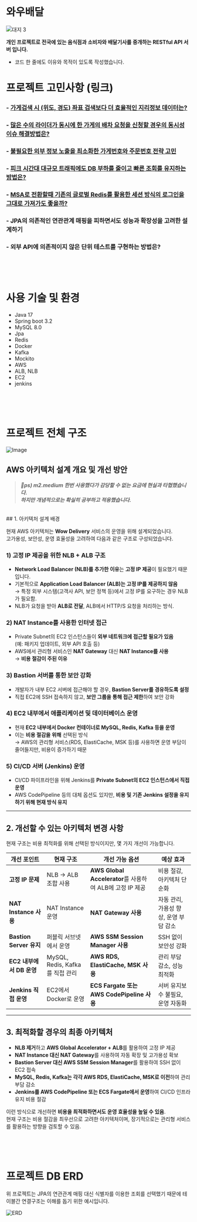 # 와우배달
![대지 3](https://github.com/user-attachments/assets/43ee19c7-c677-4e55-a7bf-5a49d0f96f85)  
   
**개인 프로젝트로 전국에 있는 음식점과 소비자와 배달기사를 중개하는 RESTful API 서버 입니다.**
- 코드 한 줄에도 이유와 목적이 있도록 작성했습니다.

# 프로젝트 고민사항 (링크)
### - [가게검색 시 (위도, 경도) 좌표 검색보다 더 효율적인 지리정보 데이터는?](https://destiny-nylon-d49.notion.site/10ac20cd297280d2ac77cd65e79ab7ec?pvs=4)
### - [많은 수의 라이더가 동시에 한 가게의 배차 요청을 신청할 경우의 동시성 이슈 해결방법은?](https://destiny-nylon-d49.notion.site/181c20cd2972808aa946ea2221f4fcb4?pvs=4)
### - [불필요한 외부 정보 노출을 최소화한 가게번호와 주문번호 전략 고민](https://destiny-nylon-d49.notion.site/120c20cd297280eb87ead81d9ec1d6d6?pvs=4)
### - [피크 시간대 대규모 트래픽에도 DB 부하를 줄이고 빠른 조회를 유지하는 방법은?](https://destiny-nylon-d49.notion.site/DB-184c20cd29728036b4dacd5c871aede1?pvs=4)
### - [MSA로 전환할때 기존의 글로벌 Redis를 활용한 세션 방식의 로그인을 그대로 가져가도 좋을까?](https://destiny-nylon-d49.notion.site/MSA-Redis-110c20cd297280629519f18ea906d84e?pvs=4)
### - JPA의 의존적인 연관관계 매핑을 피하면서도 성능과 확장성을 고려한 설계하기
### - 외부 API에 의존적이지 않은 단위 테스트를 구현하는 방법은?
<br/>
<br/>
<br/>

# 사용 기술 및 환경
- Java 17
- Spring boot 3.2
- MySQL 8.0
- Jpa
- Redis
- Docker
- Kafka
- Mockito
- AWS
- ALB, NLB
- EC2
- jenkins
  
<br/>
<br/>
<br/>
  
# 프로젝트 전체 구조

![Image](https://github.com/user-attachments/assets/546cccc6-5ff9-41ea-b0d0-ecf91bb3efb1)

## AWS 아키텍처 설계 개요 및 개선 방안

>***🚀ps) m2.medium 한번 사용했다가 감당할 수 없는 요금에 현실과 타협했습니다.  
하지만 개념적으로는 확실히 공부하고 적용했습니다.***
<br/>
## 1. 아키텍처 설계 배경

현재 AWS 아키텍처는 **Wow Delivery** 서비스의 운영을 위해 설계되었습니다.  
고가용성, 보안성, 운영 효율성을 고려하여 다음과 같은 구조로 구성되었습니다.

### 1) 고정 IP 제공을 위한 NLB + ALB 구조
- **Network Load Balancer (NLB)를 추가한 이유**는 **고정 IP 제공**이 필요했기 때문입니다.
- 기본적으로 **Application Load Balancer (ALB)는 고정 IP를 제공하지 않음**  
  → 특정 외부 시스템(고객사 API, 보안 정책 등)에서 고정 IP를 요구하는 경우 NLB가 필요함.
- NLB가 요청을 받아 **ALB로 전달**, ALB에서 HTTP/S 요청을 처리하는 방식.

### 2) NAT Instance를 사용한 인터넷 접근
- Private Subnet의 EC2 인스턴스들이 **외부 네트워크에 접근할 필요가 있음**  
  (예: 패키지 업데이트, 외부 API 호출 등)
- AWS에서 관리형 서비스인 **NAT Gateway** 대신 **NAT Instance를 사용**  
  → **비용 절감이 주된 이유**

### 3) Bastion 서버를 통한 보안 강화
- 개발자가 내부 EC2 서버에 접근해야 할 경우, **Bastion Server를 경유하도록 설정**
- 직접 EC2에 SSH 접속하지 않고, **보안 그룹을 통해 접근 제한**하여 보안 강화

### 4) EC2 내부에서 애플리케이션 및 데이터베이스 운영
- 현재 **EC2 내부에서 Docker 컨테이너로 MySQL, Redis, Kafka 등을 운영**
- 이는 **비용 절감을 위해** 선택된 방식  
  → AWS의 관리형 서비스(RDS, ElastiCache, MSK 등)를 사용하면 운영 부담이 줄어들지만, 비용이 증가하기 때문

### 5) CI/CD 서버 (Jenkins) 운영
- CI/CD 파이프라인을 위해 Jenkins를 **Private Subnet의 EC2 인스턴스에서 직접 운영**
- AWS CodePipeline 등의 대체 옵션도 있지만, **비용 및 기존 Jenkins 설정을 유지하기 위해 현재 방식 유지**

---

## 2. 개선할 수 있는 아키텍처 변경 사항
현재 구조는 비용 최적화를 위해 선택된 방식이지만, 몇 가지 개선이 가능합니다.

| 개선 포인트 | 현재 구조 | 개선 가능 옵션 | 예상 효과 |
|------------|---------|-------------|---------|
| **고정 IP 문제** | NLB → ALB 조합 사용 | **AWS Global Accelerator**를 사용하여 ALB에 고정 IP 제공 | 비용 절감, 아키텍처 단순화 |
| **NAT Instance 사용** | NAT Instance 운영 | **NAT Gateway 사용** | 자동 관리, 가용성 향상, 운영 부담 감소 |
| **Bastion Server 유지** | 퍼블릭 서브넷에서 운영 | **AWS SSM Session Manager 사용** | SSH 없이 보안성 강화 |
| **EC2 내부에서 DB 운영** | MySQL, Redis, Kafka를 직접 관리 | **AWS RDS, ElastiCache, MSK 사용** | 관리 부담 감소, 성능 최적화 |
| **Jenkins 직접 운영** | EC2에서 Docker로 운영 | **ECS Fargate 또는 AWS CodePipeline 사용** | 서버 유지보수 불필요, 운영 자동화 |

---

## 3. 최적화할 경우의 최종 아키텍처
- **NLB 제거**하고 **AWS Global Accelerator + ALB**를 활용하여 고정 IP 제공
- **NAT Instance 대신 NAT Gateway**를 사용하여 자동 확장 및 고가용성 확보
- **Bastion Server 대신 AWS SSM Session Manager**를 활용하여 SSH 없이 EC2 접속
- **MySQL, Redis, Kafka는 각각 AWS RDS, ElastiCache, MSK로 이전**하여 관리 부담 감소
- **Jenkins를 AWS CodePipeline 또는 ECS Fargate에서 운영**하여 CI/CD 인프라 유지 비용 절감

이런 방식으로 개선하면 **비용을 최적화하면서도 운영 효율성을 높일 수 있음**.  
현재 구조는 비용 절감을 최우선으로 고려한 아키텍처이며, 장기적으로는 관리형 서비스를 활용하는 방향을 검토할 수 있음.
  
<br/>
<br/>
<br/>
  
# 프로젝트 DB ERD
위 프로젝트는 JPA의 연관관계 매핑 대신 식별자를 이용한 조회를 선택했기 때문에 테이블간 연결구조는 이해를 돕기 위한 예시입니다.
  
![ERD](https://github.com/user-attachments/assets/ce388f11-b66e-499a-af43-2b8c2d2b3cb1)
